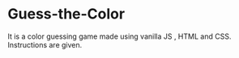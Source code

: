 # Guess-the-Color
It is a color guessing game made using vanilla JS , HTML and CSS. Instructions are given.
